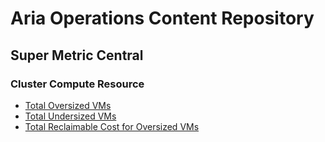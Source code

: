 # Aria Operations Content Repository

## Super Metric Central

### Cluster Compute Resource

- [Total Oversized VMs](https://github.com/thecloudxpert/operations/blob/main/SuperMetrics/ClusterComputeResource/TotalOversizedVMs.json)
- [Total Undersized VMs](https://github.com/thecloudxpert/operations/blob/main/SuperMetrics/ClusterComputeResource/TotalUndersizedVMs.json)
- [Total Reclaimable Cost for Oversized VMs](https://github.com/thecloudxpert/operations/blob/main/SuperMetrics/ClusterComputeResource/TotalUndersizedVMs.json)
